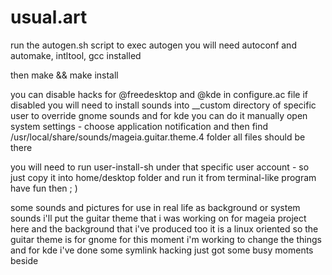 usual.art
=========

run the autogen.sh script
to exec autogen you will need autoconf and automake, intltool, gcc installed

then 
make && make install

you can disable hacks for @freedesktop and @kde in configure.ac file
if disabled you will need to install sounds into __custom directory of specific user to override gnome sounds
and for kde you can do it manually open system settings - choose application notification
and then find /usr/local/share/sounds/mageia.guitar.theme.4 folder all files should be there

you will need to run user-install-sh under that specific user account - so just copy it
into home/desktop folder and run it from terminal-like program
have fun then ; )

some sounds and pictures for use in real life as background or system sounds
i'll put the guitar theme that i was working on for mageia project here and 
the background that i've produced too
it is a linux oriented so the guitar theme is for gnome for this moment 
i'm working to change the things and for kde i've done some symlink hacking 
just got some busy moments beside
